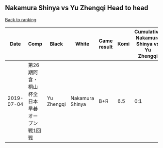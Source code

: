 ## Nakamura Shinya vs Yu Zhengqi Head to head

[Back to ranking](../../index.md)




| **Date** | **Comp** | **Black** | **White** | **Game result** | **Komi** | **Cumulative Nakamura Shinya vs Yu Zhengqi** | **Nakamura Shinya streak** | **Yu Zhengqi streak** | 
| --- | --- | --- | --- | --- | --- | --- | --- | --- |
| 2019-07-04 | 第26期阿含・桐山杯全日本早碁オープン戦1回戦 | Yu Zhengqi | Nakamura Shinya | B+R | 6.5 | 0:1 | 0 | 1 |




